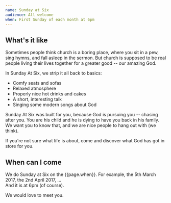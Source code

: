 ```yaml
---
name: Sunday at Six
audience: All welcome
when: First Sunday of each month at 6pm
---
```

## What's it like

Sometimes people think church is a boring place, where you sit in a pew, sing hymns, and fall asleep in the sermon. But church is supposed to be real people living their lives together for a greater good -- our amazing God.

In Sunday At Six, we strip it all back to basics:

 * Comfy seats and sofas
 * Relaxed atmosphere
 * Properly nice hot drinks and cakes
 * A short, interesting talk
 * Singing some modern songs about God
 
Sunday At Six was built for you, because God is pursuing you -- chasing after you. You are his child and he is dying to have you back in his family. We want you to know that, and we are nice people to hang out with (we think).

If you're not sure what life is about, come and discover what God has got in store for you.

## When can I come

We do Sunday at Six on the {{page.when}}. For example, the 5th March 2017, the 2nd April 2017, ...  
And it is at 6pm (of course).

We would love to meet you.